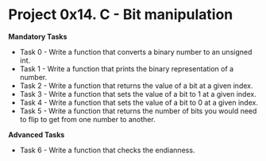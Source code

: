 # Project 0x14. C - Bit manipulation

**Mandatory Tasks**

- Task 0 - Write a function that converts a binary number to an unsigned int.
- Task 1 - Write a function that prints the binary representation of a number.
- Task 2 - Write a function that returns the value of a bit at a given index.
- Task 3 - Write a function that sets the value of a bit to 1 at a given index.
- Task 4 - Write a function that sets the value of a bit to 0 at a given index.
- Task 5 - Write a function that returns the number of bits you would need to flip to get from one number to another.

**Advanced Tasks**

- Task 6 - Write a function that checks the endianness.
